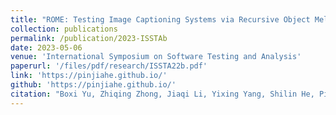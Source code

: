 ```yaml
---
title: "ROME: Testing Image Captioning Systems via Recursive Object Melting"
collection: publications
permalink: /publication/2023-ISSTAb
date: 2023-05-06
venue: 'International Symposium on Software Testing and Analysis'
paperurl: '/files/pdf/research/ISSTA22b.pdf'
link: 'https://pinjiahe.github.io/'
github: 'https://pinjiahe.github.io/'
citation: "Boxi Yu, Zhiqing Zhong, Jiaqi Li, Yixing Yang, Shilin He, Pinjia He*. <br><i>ISSTA'23: International Symposium on Software Testing and Analysis</i>"
---
```


